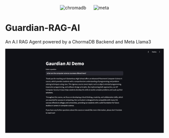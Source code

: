 <p align="center">
    <img src="https://miro.medium.com/v2/resize:fit:793/0*RTW5byy6eH_eSWTP.png" alt="chromadb" width="100" height="75">
    &nbsp;&nbsp;&nbsp;&nbsp; <!-- This adds space between the images -->
    <img src="https://www.cdnlogo.com/logos/m/59/meta.svg" alt="meta" width="100" height="75">
</p>

# Guardian-RAG-AI
An A.I RAG Agent powered by a ChormaDB Backend and Meta Llama3

![Demo](./images/demo.jpg)
